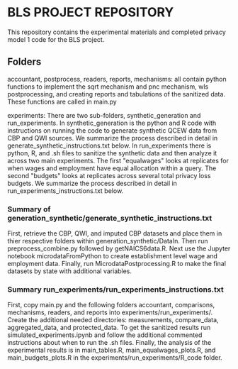 # BLS PROJECT REPOSITORY

This repository contains the experimental materials and completed privacy model 1 code for the BLS project. 

## Folders
accountant, postprocess, readers, reports, mechanisms: all contain python functions to implement the sqrt mechanism and pnc mechanism, wls postprocessing, and creating reports and tabulations of the sanitized data. These functions are called in main.py

experiments: There are two sub-folders, synthetic_generation and run_experiments. In synthetic_generation is the python and R code with instructions on running the code to generate synthetic QCEW data from CBP and QWI sources. We summarize the process described in detail in generate_synthetic_instructions.txt below. In run_experiments there is python, R, and .sh files to sanitize the synthetic data and then analyze it across two main experiments. The first "equalwages" looks at replicates for when wages and employment have equal allocation within a query. The second "budgets" looks at replicates across several total privacy loss budgets. We summarize the process described in detail in run_experiments_instructions.txt below. 

### Summary of generation_synthetic/generate_synthetic_instructions.txt

First, retrieve the CBP, QWI, and imputed CBP datasets and place them in thier respective folders within generation_synthetic/DataIn. Then run preprocess_combine.py followed by getNAICS6data.R. Next use the Jupyter notebook microdataFromPython to create establishment level wage and employment data. Finally, run MicrodataPostprocessing.R to make the final datasets by state with additional variables.

### Summary run_experiments/run_experiments_instructions.txt
First, copy main.py and the following folders accountant, comparisons, mechanisms, readers, and reports into experiments/run_experiments/. Create the additional needed directories: measurements, compare_data, aggregated_data, and protected_data. To get the sanitized results run simulated_experiments.ipynb and follow the additional commented instructions about when to run the .sh files. Finally, the analysis of the experimental results is in main_tables.R, main_equalwages_plots.R, and main_budgets_plots.R in the experiments/run_experiments/R_code folder.





